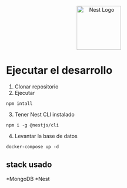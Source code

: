 <p align="center">
  <a href="http://nestjs.com/" target="blank"><img src="https://nestjs.com/img/logo-small.svg" width="120" alt="Nest Logo" /></a>
</p>

# Ejecutar el desarrollo
1. Clonar repositorio
2. Ejecutar
```
npm intall
```
3. Tener Nest CLI instalado

```
npm i -g @nestjs/cli
```
4. Levantar la base de datos 

```
docker-compose up -d
```

## stack usado 
*MongoDB
*Nest

